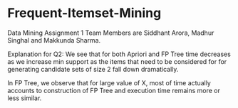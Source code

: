 # Frequent-Itemset-Mining
Data Mining Assignment 1
Team Members are Siddhant Arora, Madhur Singhal and Makkunda Sharma.

Explanation for Q2:
We see that for both Apriori and FP Tree time decreases as we increase min support as the items that need to be considered for for generating candidate sets of size 2 fall down dramatically. 

In FP Tree, we observe that for large value of X, most of time actually accounts to construction of FP Tree and execution time remains more or less similar.
